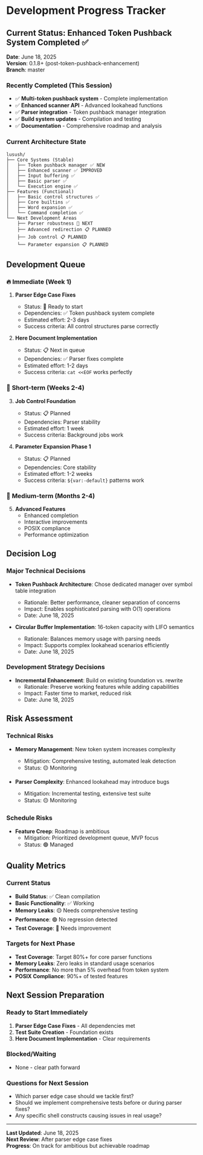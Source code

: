 # Development Progress Tracker

## Current Status: Enhanced Token Pushback System Completed ✅

**Date**: June 18, 2025  
**Version**: 0.1.8+ (post-token-pushback-enhancement)  
**Branch**: master  

### Recently Completed (This Session)
- ✅ **Multi-token pushback system** - Complete implementation
- ✅ **Enhanced scanner API** - Advanced lookahead functions
- ✅ **Parser integration** - Token pushback manager integration  
- ✅ **Build system updates** - Compilation and testing
- ✅ **Documentation** - Comprehensive roadmap and analysis

### Current Architecture State
```
lusush/
├── Core Systems (Stable)
│   ├── Token pushback manager ✅ NEW
│   ├── Enhanced scanner ✅ IMPROVED  
│   ├── Input buffering ✅
│   ├── Basic parser ✅
│   └── Execution engine ✅
├── Features (Functional)
│   ├── Basic control structures ✅
│   ├── Core builtins ✅
│   ├── Word expansion ✅
│   └── Command completion ✅
└── Next Development Areas
    ├── Parser robustness 🔄 NEXT
    ├── Advanced redirection 📋 PLANNED
    ├── Job control 📋 PLANNED
    └── Parameter expansion 📋 PLANNED
```

## Development Queue

### 🔥 **Immediate (Week 1)**
1. **Parser Edge Case Fixes**
   - Status: 🔄 Ready to start
   - Dependencies: ✅ Token pushback system complete
   - Estimated effort: 2-3 days
   - Success criteria: All control structures parse correctly

2. **Here Document Implementation**  
   - Status: 📋 Next in queue
   - Dependencies: ✅ Parser fixes complete
   - Estimated effort: 1-2 days
   - Success criteria: `cat <<EOF` works perfectly

### 🚀 **Short-term (Weeks 2-4)**
3. **Job Control Foundation**
   - Status: 📋 Planned
   - Dependencies: Parser stability
   - Estimated effort: 1 week
   - Success criteria: Background jobs work

4. **Parameter Expansion Phase 1**
   - Status: 📋 Planned  
   - Dependencies: Core stability
   - Estimated effort: 1-2 weeks
   - Success criteria: `${var:-default}` patterns work

### 🎯 **Medium-term (Months 2-4)**
5. **Advanced Features**
   - Enhanced completion
   - Interactive improvements
   - POSIX compliance
   - Performance optimization

## Decision Log

### Major Technical Decisions
- **Token Pushback Architecture**: Chose dedicated manager over symbol table integration
  - Rationale: Better performance, cleaner separation of concerns
  - Impact: Enables sophisticated parsing with O(1) operations
  - Date: June 18, 2025

- **Circular Buffer Implementation**: 16-token capacity with LIFO semantics
  - Rationale: Balances memory usage with parsing needs
  - Impact: Supports complex lookahead scenarios efficiently
  - Date: June 18, 2025

### Development Strategy Decisions
- **Incremental Enhancement**: Build on existing foundation vs. rewrite
  - Rationale: Preserve working features while adding capabilities
  - Impact: Faster time to market, reduced risk
  - Date: June 18, 2025

## Risk Assessment

### Technical Risks
- **Memory Management**: New token system increases complexity
  - Mitigation: Comprehensive testing, automated leak detection
  - Status: 🟡 Monitoring

- **Parser Complexity**: Enhanced lookahead may introduce bugs
  - Mitigation: Incremental testing, extensive test suite
  - Status: 🟡 Monitoring

### Schedule Risks  
- **Feature Creep**: Roadmap is ambitious
  - Mitigation: Prioritized development queue, MVP focus
  - Status: 🟢 Managed

## Quality Metrics

### Current Status
- **Build Status**: ✅ Clean compilation
- **Basic Functionality**: ✅ Working
- **Memory Leaks**: 🟡 Needs comprehensive testing
- **Performance**: 🟢 No regression detected
- **Test Coverage**: 🔴 Needs improvement

### Targets for Next Phase
- **Test Coverage**: Target 80%+ for core parser functions
- **Memory Leaks**: Zero leaks in standard usage scenarios  
- **Performance**: No more than 5% overhead from token system
- **POSIX Compliance**: 90%+ of tested features

## Next Session Preparation

### Ready to Start Immediately
1. **Parser Edge Case Fixes** - All dependencies met
2. **Test Suite Creation** - Foundation exists
3. **Here Document Implementation** - Clear requirements

### Blocked/Waiting
- None - clear path forward

### Questions for Next Session
- Which parser edge case should we tackle first?
- Should we implement comprehensive tests before or during parser fixes?
- Any specific shell constructs causing issues in real usage?

---
**Last Updated**: June 18, 2025  
**Next Review**: After parser edge case fixes  
**Progress**: On track for ambitious but achievable roadmap

